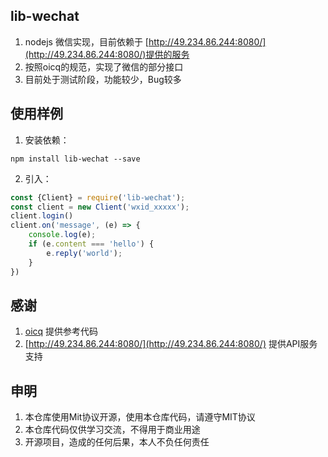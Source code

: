## lib-wechat

1. nodejs 微信实现，目前依赖于 [http://49.234.86.244:8080/](http://49.234.86.244:8080/)提供的服务
2. 按照oicq的规范，实现了微信的部分接口
3. 目前处于测试阶段，功能较少，Bug较多

## 使用样例

1. 安装依赖：

```shell
npm install lib-wechat --save
```

2. 引入：

```javascript
const {Client} = require('lib-wechat');
const client = new Client('wxid_xxxxx');
client.login()
client.on('message', (e) => {
    console.log(e);
    if (e.content === 'hello') {
        e.reply('world');
    }
})
```

## 感谢

1. [oicq](https://github.com/takayama-lily/oicq) 提供参考代码
2. [http://49.234.86.244:8080/](http://49.234.86.244:8080/) 提供API服务支持

## 申明

1. 本仓库使用Mit协议开源，使用本仓库代码，请遵守MIT协议
2. 本仓库代码仅供学习交流，不得用于商业用途
3. 开源项目，造成的任何后果，本人不负任何责任
